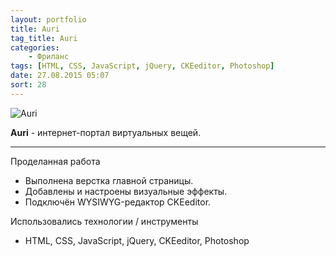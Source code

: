 ```yaml
---
layout: portfolio
title: Auri
tag_title: Auri
categories:
    - Фриланс
tags: [HTML, CSS, JavaScript, jQuery, CKEeditor, Photoshop]
date: 27.08.2015 05:07
sort: 28
---
```


![Auri](/assets/img/work/auri.jpg)

**Auri** - интернет-портал виртуальных вещей.

---

Проделанная работа

* Выполнена верстка главной страницы.
* Добавлены и настроены визуальные эффекты.
* Подключён WYSIWYG-редактор CKEeditor.

Использовались технологии / инструменты

* HTML, CSS, JavaScript, jQuery, CKEeditor, Photoshop

